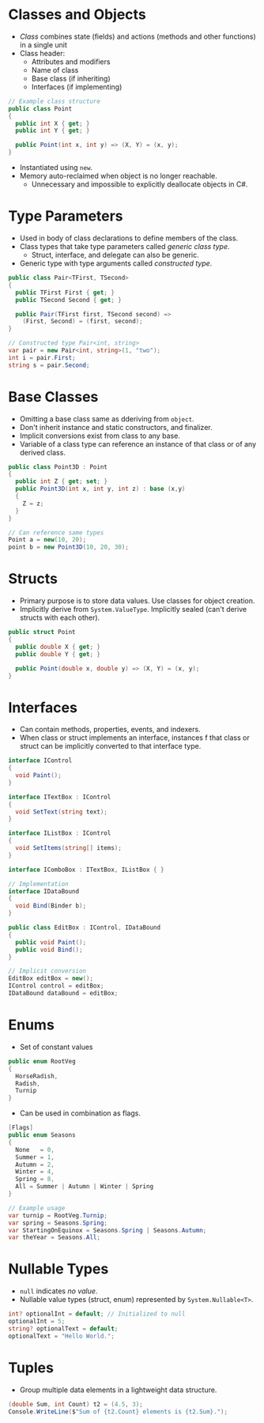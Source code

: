 <!--
  Author:  NE- https://github.com/NE-
  Date:    2022 September 29
  Purpose: C# Introduction to Types
-->

# Classes and Objects
- *Class* combines state (fields) and actions (methods and other functions) in a single unit
- Class header:
  - Attributes and modifiers
  - Name of class
  - Base class (if inheriting)
  - Interfaces (if implementing)
```c#
// Example class structure
public class Point
{
  public int X { get; }
  public int Y { get; }

  public Point(int x, int y) => (X, Y) = (x, y);
}
```
- Instantiated using `new`.
- Memory auto-reclaimed when object is no longer reachable.
  - Unnecessary and impossible to explicitly deallocate objects in C#.

# Type Parameters
- Used in body of class declarations to define members of the class.
- Class types that take type parameters called *generic class type*.
  - Struct, interface, and delegate can also be generic.
- Generic type with type arguments called *constructed type*.
```c#
public class Pair<TFirst, TSecond>
{
  public TFirst First { get; }
  public TSecond Second { get; }

  public Pair(TFirst first, TSecond second) =>
    (First, Second) = (first, second);
}

// Constructed type Pair<int, string>
var pair = new Pair<int, string>(1, "two");
int i = pair.First;
string s = pair.Second;
```

# Base Classes
- Omitting a base class same as dderiving from `object`.
- Don't inherit instance and static constructors, and finalizer.
- Implicit conversions exist from class to any base.
- Variable of a class type can reference an instance of that class or  of any derived class.
```c#
public class Point3D : Point
{
  public int Z { get; set; }
  public Point3D(int x, int y, int z) : base (x,y)
  {
    Z = z;
  }
}

// Can reference same types
Point a = new(10, 20);
point b = new Point3D(10, 20, 30);
```

# Structs
- Primary purpose is to store data values. Use classes for object creation.
- Implicitly derive from `System.ValueType`. Implicitly sealed (can't derive structs with each other).
```c#
public struct Point
{
  public double X { get; }
  public double Y { get; }

  public Point(double x, double y) => (X, Y) = (x, y);
}
```

# Interfaces
- Can contain methods, properties, events, and indexers.
- When class or struct implements an interface, instances f that class or struct can be implicitly converted to that interface type.
```c#
interface IControl 
{
  void Paint();
}

interface ITextBox : IControl
{
  void SetText(string text);
}

interface IListBox : IControl
{
  void SetItems(string[] items);
}

interface IComboBox : ITextBox, IListBox { }

// Implementation
interface IDataBound
{
  void Bind(Binder b);
}

public class EditBox : IControl, IDataBound
{
  public void Paint();
  public void Bind();
}

// Implicit conversion
EditBox editBox = new();
IControl control = editBox;
IDataBound dataBound = editBox;
```

# Enums
- Set of constant values
```c#
public enum RootVeg
{
  HorseRadish,
  Radish,
  Turnip
}
```
- Can be used in combination as flags.
```c#
[Flags]
public enum Seasons
{
  None   = 0,
  Summer = 1,
  Autumn = 2,
  Winter = 4,
  Spring = 8,
  All = Summer | Autumn | Winter | Spring
}

// Example usage
var turnip = RootVeg.Turnip;
var spring = Seasons.Spring;
var StartingOnEquinox = Seasons.Spring | Seasons.Autumn;
var theYear = Seasons.All;
```

# Nullable Types
- `null` indicates *no value*.
- Nullable value types (struct, enum) represented by `System.Nullable<T>`.
```c#
int? optionalInt = default; // Initialized to null
optionalInt = 5;
string? optionalText = default;
optionalText = "Hello World.";
```

# Tuples
- Group multiple data elements in a lightweight data structure.
```c#
(double Sum, int Count) t2 = (4.5, 3);
Console.WriteLine($"Sum of {t2.Count} elements is {t2.Sum}.");
```
